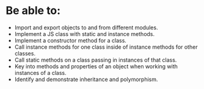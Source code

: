 # Be able to:
- Import and export objects to and from different modules.
- Implement a JS class with static and instance methods.
- Implement a constructor method for a class.
- Call instance methods for one class inside of instance methods for other classes.
- Call static methods on a class passing in instances of that class.
- Key into methods and properties of an object when working with instances of a class.
- Identify and demonstrate inheritance and polymorphism.
